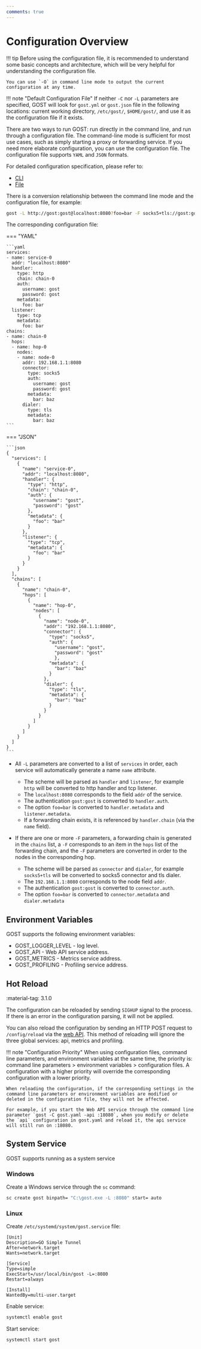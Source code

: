 ```yaml
---
comments: true
---
```


# Configuration Overview

!!! tip
    Before using the configuration file, it is recommended to understand some basic concepts and architecture, which will be very helpful for understanding the configuration file.

    You can use `-O` in command line mode to output the current configuration at any time.
	
!!! note "Default Configuration File"
    If neither `-C` nor `-L` parameters are specified, GOST will look for `gost.yml` or `gost.json` file in the following locations: current working directory, `/etc/gost/`, `$HOME/gost/`, and use it as the configuration file if it exists.

There are two ways to run GOST: run directly in the command line, and run through a configuration file. The command-line mode is sufficient for most use cases, such as simply starting a proxy or forwarding service. If you need more elaborate configuration, you can use the configuration file. The configuration file supports `YAML` and `JSON` formats.

For detailed configuration specification, please refer to:

* [CLI](../reference/configuration/cmd.md)
* [File](../reference/configuration/file.md)

There is a conversion relationship between the command line mode and the configuration file, for example:

```bash
gost -L http://gost:gost@localhost:8080?foo=bar -F socks5+tls://gost:gost@192.168.1.1:8080?bar=baz
```

The corresponding configuration file:

=== "YAML"

	```yaml
	services:
	- name: service-0
	  addr: "localhost:8080"
	  handler:
		type: http
		chain: chain-0
		auth:
		  username: gost
		  password: gost
		metadata:
		  foo: bar
	  listener:
		type: tcp
		metadata:
		  foo: bar
	chains:
	- name: chain-0
	  hops:
	  - name: hop-0
		nodes:
		- name: node-0
		  addr: 192.168.1.1:8080
		  connector:
			type: socks5
			auth:
			  username: gost
			  password: gost
			metadata:
			  bar: baz
		  dialer:
			type: tls
			metadata:
			  bar: baz
	```
=== "JSON"

	```json
	{
	  "services": [
		{
		  "name": "service-0",
		  "addr": "localhost:8080",
		  "handler": {
			"type": "http",
			"chain": "chain-0",
			"auth": {
			  "username": "gost",
			  "password": "gost"
			},
			"metadata": {
			  "foo": "bar"
			}
		  },
		  "listener": {
			"type": "tcp",
			"metadata": {
			  "foo": "bar"
			}
		  }
		}
	  ],
	  "chains": [
		{
		  "name": "chain-0",
		  "hops": [
			{
			  "name": "hop-0",
			  "nodes": [
				{
				  "name": "node-0",
				  "addr": "192.168.1.1:8080",
				  "connector": {
					"type": "socks5",
					"auth": {
					  "username": "gost",
					  "password": "gost"
					  },
					"metadata": {
					  "bar": "baz"
					}
				  },
				  "dialer": {
					"type": "tls",
					"metadata": {
					  "bar": "baz"
					}
				  }
				}
			  ]
			}
		  ]
		}
	  ]
	}
	```

- All `-L` parameters are converted to a list of `services` in order, each service will automatically generate a name `name` attribute.

    * The scheme will be parsed as `handler` and `listener`, for example `http` will be converted to http handler and tcp listener.
	* The `localhost:8080` corresponds to the field `addr` of the service.
    * The authentication `gost:gost` is converted to `handler.auth`.
	* The option `foo=bar` is converted to `handler.metadata` and `listener.metadata`.
	* If a forwarding chain exists, it is referenced by `handler.chain` (via the `name` field).

- If there are one or more `-F` parameters, a forwarding chain is generated in the `chains` list, a `-F` corresponds to an item in the `hops` list of the forwarding chain, and the `-F` parameters are converted in order to the nodes in the corresponding hop.

    * The scheme will be parsed as `connector` and `dialer`, for example `socks5+tls` will be converted to socks5 connector and tls dialer.
    * The `192.168.1.1:8080` corresponds to the node field `addr`.
    * The authentication `gost:gost` is converted to `connector.auth`.
	* The option `foo=bar` is converted to `connector.metadata` and `dialer.metadata`

## Environment Variables

GOST supports the following environment variables:

* GOST_LOGGER_LEVEL - log level.
* GOST_API - Web API service address.
* GOST_METRICS - Metrics service address.
* GOST_PROFILING - Profiling service address.

## Hot Reload

:material-tag: 3.1.0

The configuration can be reloaded by sending `SIGHUP` signal to the process. If there is an error in the configuration parsing, it will not be applied.

You can also reload the configuration by sending an HTTP POST request to `/config/reload` via the [web API](../tutorials/api/overview.md). This method of reloading will ignore the three global services: api, metrics and profiling.

!!! note "Configuration Priority"
	When using configuration files, command line parameters, and environment variables at the same time, the priority is: command line parameters > environment variables > configuration files. A configuration with a higher priority will override the corresponding configuration with a lower priority.
	
	When reloading the configuration, if the corresponding settings in the command line parameters or environment variables are modified or deleted in the configuration file, they will not be affected.

	For example, if you start the Web API service through the command line parameter `gost -C gost.yaml -api :18080`, when you modify or delete the `api` configuration in gost.yaml and reload it, the api service will still run on :18080.

## System Service

GOST supports running as a system service

### Windows

Create a Windows service through the `sc` command:

```bash
sc create gost binpath= "C:\gost.exe -L :8080" start= auto
```

### Linux

Create `/etc/systemd/system/gost.service` file:

```
[Unit]
Description=GO Simple Tunnel
After=network.target
Wants=network.target

[Service]
Type=simple
ExecStart=/usr/local/bin/gost -L=:8080
Restart=always

[Install]
WantedBy=multi-user.target
```

Enable service:

```bash
systemctl enable gost
```

Start service:

```bash
systemctl start gost
```